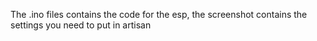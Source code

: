 The .ino files contains the code for the esp, the screenshot contains the settings you need to put in artisan
